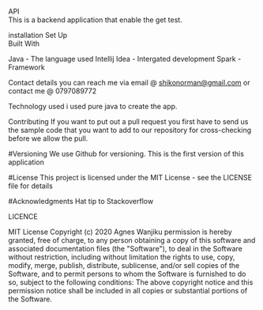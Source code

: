 API<br>
This is a backend application that  enable the get test.

installation Set Up<br>
Built With

Java - The language used Intellij Idea - Intergated development Spark - Framework

Contact details
you can reach me via email @ shikonorman@gmail.com
or 
contact me @ 0797089772

Technology used
i used pure java to create the app.

Contributing
If you want to put out a pull request you first have to send us the sample code that you want to add to our repository for cross-checking before we allow the pull.

#Versioning
We use Github for versioning. This is the first version of this application

#License
 This project is licensed under the MIT License - see the LICENSE file for details

#Acknowledgments
 Hat tip to Stackoverflow

LICENCE

MIT License Copyright (c) 2020 Agnes Wanjiku permission is hereby granted, free of charge, to any person obtaining a copy of this software and associated documentation files (the "Software"), to deal in the Software without restriction, including without limitation the rights to use, copy, modify, merge, publish, distribute, sublicense, and/or sell copies of the Software, and to permit persons to whom the Software is furnished to do so, subject to the following conditions: The above copyright notice and this permission notice shall be included in all copies or substantial portions of the Software.
